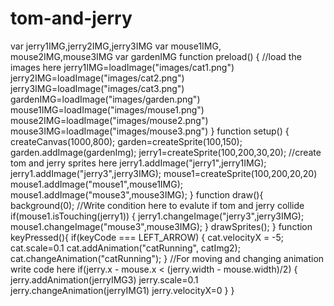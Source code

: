 # tom-and-jerry
var jerry1IMG,jerry2IMG,jerry3IMG var mouse1IMG, mouse2IMG,mouse3IMG var gardenIMG  function preload()  {     //load the images here     jerry1IMG=loadImage("images/cat1.png")     jerry2IMG=loadImage("images/cat2.png")     jerry3IMG=loadImage("images/cat3.png")     gardenIMG=loadImage("images/garden.png")     mouse1IMG=loadImage("images/mouse1.png")     mouse2IMG=loadImage("images/mouse2.png")     mouse3IMG=loadImage("images/mouse3.png") }  function setup() {     createCanvas(1000,800);     garden=createSprite(100,150);     garden.addImage(gardenImg);      jerry1=createSprite(100,200,30,20);      //create tom and jerry sprites here     jerry1.addImage("jerry1",jerry1IMG);     jerry1.addImage("jerry3",jerry3IMG);      mouse1=createSprite(100,200,20,20)     mouse1.addImage("mouse1",mouse1IMG);     mouse1.addImage("mouse3",mouse3IMG); }  function draw(){      background(0);      //Write condition here to evalute if tom and jerry collide if(mouse1.isTouching(jerry1))    {     jerry1.changeImage("jerry3",jerry3IMG);     mouse1.changeImage("mouse3",mouse3IMG); }      drawSprites(); }   function keyPressed(){     if(keyCode === LEFT_ARROW)     {         cat.velocityX = -5;         cat.scale=0.1         cat.addAnimation("catRunning", catImg2);         cat.changeAnimation("catRunning");     }       //For moving and changing animation write code here            if(jerry.x - mouse.x &lt; (jerry.width - mouse.width)/2)     {           jerry.addAnimation(jerryIMG3)           jerry.scale=0.1           jerry.changeAnimation(jerryIMG1)           jerry.velocityX=0     }          }     
